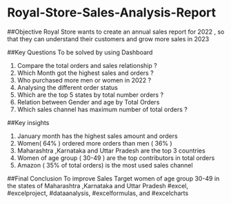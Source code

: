 # Royal-Store-Sales-Analysis-Report

##Objective
Royal Store wants to create an annual sales report for 2022 , so that they can understand their customers and grow more sales in 2023

##Key Questions To be solved by using Dashboard
1)	Compare the total orders and sales relationship ?
2)	Which Month got the highest sales and orders ?
3)	Who purchased more men or women in 2022 ?
4)	Analysing the different order status
5)	Which are the top 5 states by total number orders ?
6)	Relation between Gender and age by Total Orders
7)	Which sales channel has maximum number of total orders ?
   
##Key  insights 
1)	January month has the highest sales amount and orders
2)	Women( 64% ) ordered more orders than men ( 36% )
3)	Maharashtra ,Karnataka and Uttar Pradesh are the top 3 countries 
4)	Women of age group ( 30-49 ) are the top contributors in total orders
5)	Amazon ( 35% of total orders) is the most used sales channel
   
##Final Conclusion To improve Sales
Target women of age group 30-49 in the states of Maharashtra ,Karnataka and Uttar Pradesh
#excel, #excelproject, #dataanalysis, #excelformulas, and #excelcharts

